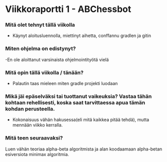 Viikkoraportti 1 - ABChessbot
========

### Mitä olet tehnyt tällä viikolla

- Käynyt aloitusluennolla, miettinyt aihetta, conffannu gradlen ja gitin

### Miten ohjelma on edistynyt?

-En ole aloittanut varsinaista ohjelmointityötä vielä

### Mitä opin tällä viikolla / tänään?

- Palautin taas mieleen miten gradle projekti luodaan

### Mikä jäi epäselväksi tai tuottanut vaikeuksia? Vastaa tähän kohtaan rehellisesti, koska saat tarvittaessa apua tämän kohdan perusteella.

- Kokonaisuus vähän hakusessa(eli mitä kaikkea pitää tehdä), mutta mennään viikko kerralla.

### Mitä teen seuraavaksi?

Luen vähän teoriaa alpha-beta algoritmista ja alan koodaamaan alpha-betan esiversiota minimax algoritmia.


